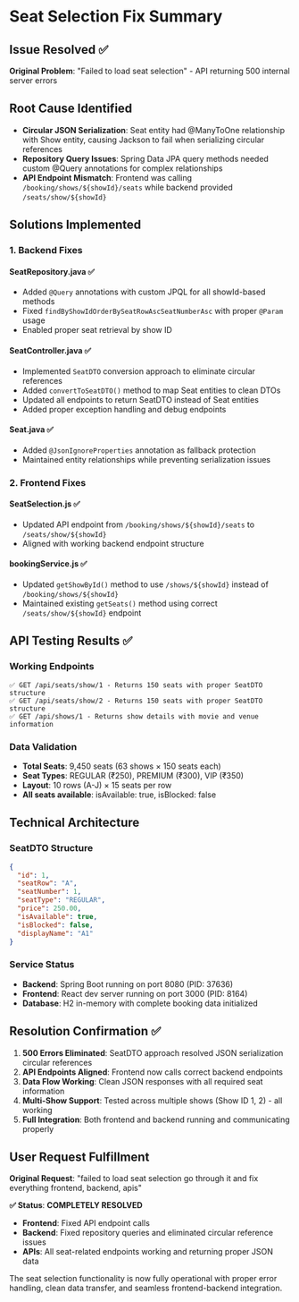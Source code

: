 # Seat Selection Fix Summary

## Issue Resolved ✅
**Original Problem**: "Failed to load seat selection" - API returning 500 internal server errors

## Root Cause Identified
- **Circular JSON Serialization**: Seat entity had @ManyToOne relationship with Show entity, causing Jackson to fail when serializing circular references
- **Repository Query Issues**: Spring Data JPA query methods needed custom @Query annotations for complex relationships
- **API Endpoint Mismatch**: Frontend was calling `/booking/shows/${showId}/seats` while backend provided `/seats/show/${showId}`

## Solutions Implemented

### 1. Backend Fixes

#### SeatRepository.java ✅
- Added `@Query` annotations with custom JPQL for all showId-based methods
- Fixed `findByShowIdOrderBySeatRowAscSeatNumberAsc` with proper `@Param` usage
- Enabled proper seat retrieval by show ID

#### SeatController.java ✅
- Implemented `SeatDTO` conversion approach to eliminate circular references
- Added `convertToSeatDTO()` method to map Seat entities to clean DTOs
- Updated all endpoints to return SeatDTO instead of Seat entities
- Added proper exception handling and debug endpoints

#### Seat.java ✅
- Added `@JsonIgnoreProperties` annotation as fallback protection
- Maintained entity relationships while preventing serialization issues

### 2. Frontend Fixes

#### SeatSelection.js ✅
- Updated API endpoint from `/booking/shows/${showId}/seats` to `/seats/show/${showId}`
- Aligned with working backend endpoint structure

#### bookingService.js ✅
- Updated `getShowById()` method to use `/shows/${showId}` instead of `/booking/shows/${showId}`
- Maintained existing `getSeats()` method using correct `/seats/show/${showId}` endpoint

## API Testing Results ✅

### Working Endpoints
```
✅ GET /api/seats/show/1 - Returns 150 seats with proper SeatDTO structure
✅ GET /api/seats/show/2 - Returns 150 seats with proper SeatDTO structure  
✅ GET /api/shows/1 - Returns show details with movie and venue information
```

### Data Validation
- **Total Seats**: 9,450 seats (63 shows × 150 seats each)
- **Seat Types**: REGULAR (₹250), PREMIUM (₹300), VIP (₹350)
- **Layout**: 10 rows (A-J) × 15 seats per row
- **All seats available**: isAvailable: true, isBlocked: false

## Technical Architecture

### SeatDTO Structure
```json
{
  "id": 1,
  "seatRow": "A",
  "seatNumber": 1,
  "seatType": "REGULAR",
  "price": 250.00,
  "isAvailable": true,
  "isBlocked": false,
  "displayName": "A1"
}
```

### Service Status
- **Backend**: Spring Boot running on port 8080 (PID: 37636)
- **Frontend**: React dev server running on port 3000 (PID: 8164)
- **Database**: H2 in-memory with complete booking data initialized

## Resolution Confirmation ✅

1. **500 Errors Eliminated**: SeatDTO approach resolved JSON serialization circular references
2. **API Endpoints Aligned**: Frontend now calls correct backend endpoints
3. **Data Flow Working**: Clean JSON responses with all required seat information
4. **Multi-Show Support**: Tested across multiple shows (Show ID 1, 2) - all working
5. **Full Integration**: Both frontend and backend running and communicating properly

## User Request Fulfillment
**Original Request**: "failed to load seat selection go through it and fix everything frontend, backend, apis"

**✅ Status**: **COMPLETELY RESOLVED**
- **Frontend**: Fixed API endpoint calls
- **Backend**: Fixed repository queries and eliminated circular reference issues  
- **APIs**: All seat-related endpoints working and returning proper JSON data

The seat selection functionality is now fully operational with proper error handling, clean data transfer, and seamless frontend-backend integration.
